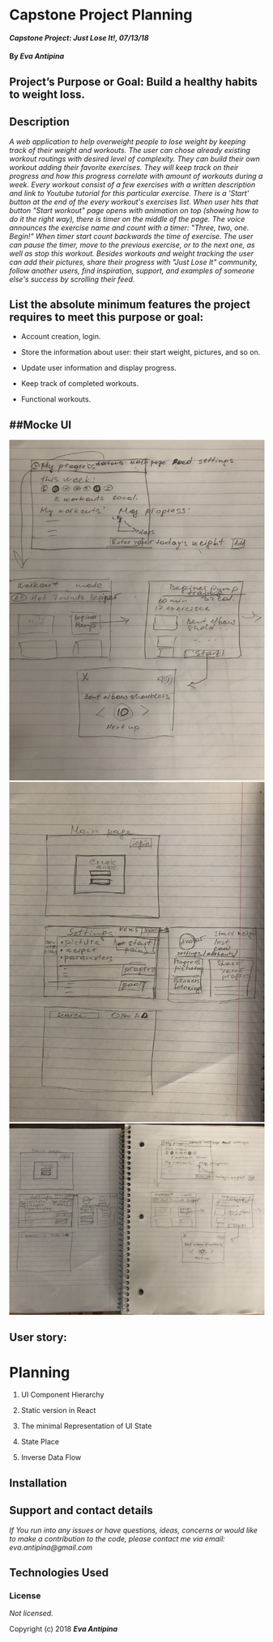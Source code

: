 # Capstone Project Planning

#### _Capstone Project: Just Lose It!, 07/13/18_

#### By _**Eva Antipina**_

## Project’s Purpose or Goal: Build a healthy habits to weight loss.

## Description

_A web application to help overweight people to lose weight by keeping track of their weight and workouts. The user can chose already existing workout routings with desired level of complexity. They can build their own workout adding their favorite exercises. They will keep track on their progress and how this progress correlate with amount of workouts during a week.
Every workout consist of a few exercises with  a written description and link to Youtube tutorial for this particular exercise.
There is a 'Start' button at the end of the every workout's exercises list. When user hits that button "Start workout" page opens with animation on top (showing how to do it the right way), there is timer on the middle of the page. The voice announces the exercise name and count with a timer: "Three, two, one. Begin!" When timer start count backwards the time of exercise.
The user can pause the timer, move to the previous exercise, or to the next one, as well as stop this workout.
Besides workouts and weight tracking the user can add their pictures, share their progress with "Just Lose It" community, follow another users, find inspiration, support, and examples of someone else's success by scrolling their feed._

## List the absolute minimum features the project requires to meet this purpose or goal:

* Account creation, login.

* Store the information about user: their start weight, pictures, and so on.

* Update user information and display progress.

* Keep track of completed workouts.

* Functional workouts.

## ##Mocke UI

![](images/img1.jpg)
![](images/img2.jpg)
![](images/img3.jpg)


## User story:

# Planning

1. UI Component Hierarchy

2. Static version in React

3. The minimal Representation of UI State

4. State Place

5. Inverse Data Flow


## Installation






## Support and contact details

_If You run into any issues or have questions, ideas, concerns or would like to make a contribution to the code, please contact me via email: eva.antipina@gmail.com_

## Technologies Used



### License

*Not licensed.*

Copyright (c) 2018 **_Eva Antipina_**
